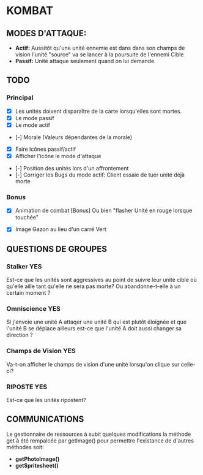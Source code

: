 # KOMBAT

## MODES D'ATTAQUE:
- **Actif:** Aussitôt qu'une unité ennemie est dans dans son champs de vision l'unité "source" va se lancer à la poursuite de l'ennemi Cible
- **Passif:** Unité attaque seulement quand on lui demande.



## TODO
### Principal
- [x] Les unités doivent disparaître de la carte lorsqu'elles sont mortes.
- [x] Le mode passif
- [x] Le mode actif
- [-] Morale (Valeurs dépendantes de la morale)
- [x] Faire Icônes passif/actif
- [x] Afficher l'icône le mode d'attaque
- [-] Position des unités lors d'un affrontement
- [-] Corriger les Bugs du mode actif: Client essaie de tuer unité déjà morte

### Bonus
- [x] Animation de combat [Bonus] Ou bien "flasher Unité en rouge lorsque touchée"
- [x] Image Gazon au lieu d'un carré Vert


## QUESTIONS DE GROUPES

### Stalker YES
Est-ce que les unités sont aggressives au point de suivre leur unité cible où qu'elle aille tant qu'elle ne sera pas morte? Ou abandonne-t-elle à un certain moment ?

### Omniscience YES
Si j'envoie une unité A attaqer une unité B qui est plutôt éloignée et que l'unité B se déplace ailleurs est-ce que l'unité A doit aussi changer sa direction ?

### Champs de Vision YES
Va-t-on afficher le champs de vision d'une unité lorsqu'on clique sur celle-ci?

### RIPOSTE YES
Est-ce que les unités ripostent?

## COMMUNICATIONS
Le gestionnaire de ressources à subit quelques modifications
la méthode get à été rempalcée par getImage() pour permettre l'existance de d'autres méthodes soit:
- **getPhotoImage()**
- **getSpritesheet()**


